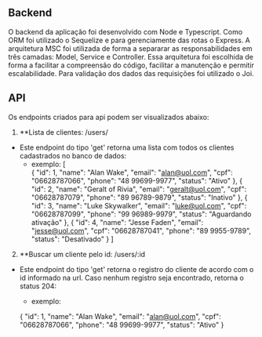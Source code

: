 ## Backend
  O backend da aplicação foi desenvolvido com Node e Typescript. Como ORM foi utilizado o 
  Sequelize e para gerenciamente das rotas o Express.
  A arquitetura MSC foi utilizada de forma a separarar as responsabilidades em três camadas:
   Model, Service e Controller.
  Essa arquitetura foi escolhida de forma a facilitar a compreensão do código, facilitar a manutenção e permitir escalabilidade.
  Para validação dos dados das requisições foi utilizado o Joi.

## API
  Os endpoints criados para api podem ser visualizados abaixo:

  1. **Lista de clientes:
        /users/

  - Este endpoint do tipo 'get' retorna uma lista com todos os clientes cadastrados no banco de dados:
    - exemplo:
      [<br>
        {
          "id": 1,
          "name": "Alan Wake",
          "email": "alan@uol.com",
          "cpf": "06628787066",
          "phone": "48 99699-9977",
          "status": "Ativo"
        },
        {
          "id": 2,
          "name": "Geralt of Rivia",
          "email": "geralt@uol.com",
          "cpf": "06628787079",
          "phone": "89 96789-9879",
          "status": "Inativo"
        },
        {
          "id": 3,
          "name": "Luke Skywalker",
          "email": "luke@uol.com",
          "cpf": "06628787099",
          "phone": "99 96989-9979",
          "status": "Aguardando ativação"
        },
        {
          "id": 4,
          "name": "Jesse Faden",
          "email": "jesse@uol.com",
          "cpf": "06628787041",
          "phone": "89 9955-9789",
          "status": "Desativado"
        }
      ]

  2. **Buscar um cliente pelo id:
        /users/:id

  - Este endpoint do tipo 'get' retorna o registro do cliente de acordo com o id informado na url. Caso nenhum registro seja encontrado, retorna o status 204:
    - exemplo:

    {
      "id": 1,
      "name": "Alan Wake",
      "email": "alan@uol.com",
      "cpf": "06628787066",
      "phone": "48 99699-9977",
      "status": "Ativo"
    }